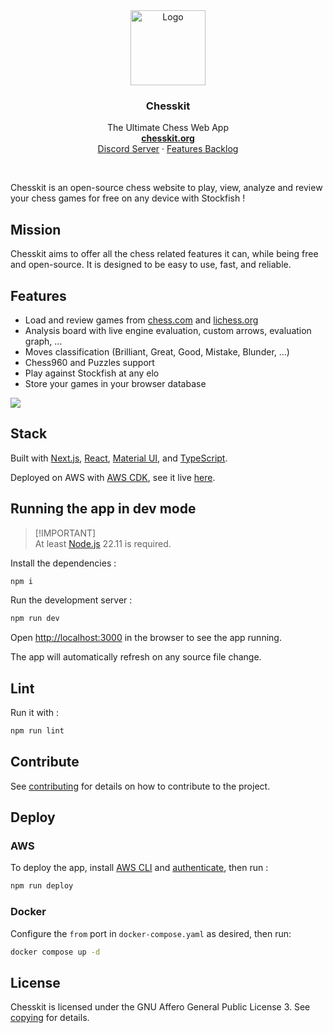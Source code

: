 <div align="center">
  <a href="https://github.com/GuillaumeSD/Chesskit">
    <img width="120" height="120" src="https://github.com/GuillaumeSD/Chesskit/blob/main/public/android-chrome-192x192.png" alt="Logo">
  </a>

<h3 align="center">Chesskit</h3>
  <p align="center">
    The Ultimate Chess Web App
    <br />
    <a href="https://chesskit.org/" target="_blank" rel="noopener noreferrer"><strong>chesskit.org</strong></a>
    <br />
    <a href="https://discord.com/invite/Yr99abAcUr" target="_blank" rel="noopener noreferrer">Discord Server</a>
    ·
    <a href="https://chesskit.notion.site/4cf7823836724432b71aa8932ba7d5bb" target="_blank" rel="noopener noreferrer">Features Backlog</a>
  </p>
</div>
<br />

Chesskit is an open-source chess website to play, view, analyze and review your
chess games for free on any device with Stockfish !

## Mission

Chesskit aims to offer all the chess related features it can, while being free
and open-source. It is designed to be easy to use, fast, and reliable.

## Features

- Load and review games from [chess.com](https://chess.com) and
  [lichess.org](https://lichess.org)
- Analysis board with live engine evaluation, custom arrows, evaluation graph,
  ...
- Moves classification (Brilliant, Great, Good, Mistake, Blunder, ...)
- Chess960 and Puzzles support
- Play against Stockfish at any elo
- Store your games in your browser database

<img src="https://github.com/GuillaumeSD/Chesskit/blob/main/assets/showcase.png" />

## Stack

Built with [Next.js](https://nextjs.org/docs),
[React](https://react.dev/learn/describing-the-ui),
[Material UI](https://mui.com/material-ui/getting-started/overview/), and
[TypeScript](https://www.typescriptlang.org/docs/handbook/typescript-from-scratch.html).

Deployed on AWS with
[AWS CDK](https://docs.aws.amazon.com/cdk/v2/guide/home.html), see it live
[here](https://chesskit.org).

## Running the app in dev mode

> [!IMPORTANT]\
> At least [Node.js](https://nodejs.org) 22.11 is required.

Install the dependencies :

```bash
npm i
```

Run the development server :

```bash
npm run dev
```

Open [http://localhost:3000](http://localhost:3000) in the browser to see the
app running.

The app will automatically refresh on any source file change.

## Lint

Run it with :

```bash
npm run lint
```

## Contribute

See [contributing](CONTRIBUTING.md) for details on how to contribute to the
project.

## Deploy

### AWS

To deploy the app, install
[AWS CLI](https://docs.aws.amazon.com/cli/latest/userguide/getting-started-install.html)
and
[authenticate](https://docs.aws.amazon.com/cli/latest/userguide/getting-started-quickstart.html),
then run :

```bash
npm run deploy
```

### Docker

Configure the `from` port in `docker-compose.yaml` as desired, then run:

```bash
docker compose up -d
```

## License

Chesskit is licensed under the GNU Affero General Public License 3. See
[copying](COPYING.md) for details.
